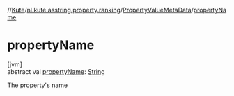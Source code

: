 //[Kute](../../../index.md)/[nl.kute.asstring.property.ranking](../index.md)/[PropertyValueMetaData](index.md)/[propertyName](property-name.md)

# propertyName

[jvm]\
abstract val [propertyName](property-name.md): [String](https://kotlinlang.org/api/latest/jvm/stdlib/kotlin/-string/index.html)

The property's name
